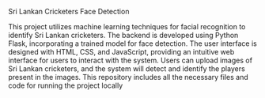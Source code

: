 Sri Lankan Cricketers Face Detection

This project utilizes machine learning techniques for facial recognition to identify Sri Lankan cricketers. The backend is developed using Python Flask, incorporating a trained model for face detection. The user interface is designed with HTML, CSS, and JavaScript, providing an intuitive web interface for users to interact with the system. Users can upload images of Sri Lankan cricketers, and the system will detect and identify the players present in the images. This repository includes all the necessary files and code for running the project locally
